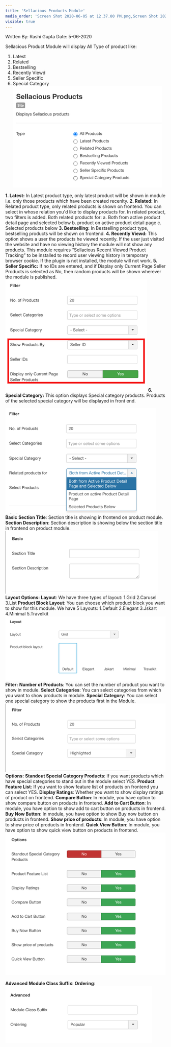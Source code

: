 ```yaml
---
title: 'Sellacious Products Module'
media_order: 'Screen Shot 2020-06-05 at 12.37.00 PM.png,Screen Shot 2020-06-05 at 12.37.07 PM.png,Screen Shot 2020-06-05 at 12.37.12 PM.png,Screen Shot 2020-06-05 at 12.37.18 PM.png,Screen Shot 2020-06-05 at 12.37.23 PM.png,Screen Shot 2020-06-05 at 12.37.30 PM.png,Screen Shot 2020-06-05 at 12.37.34 PM.png,Screen Shot 2020-06-05 at 1.20.52 PM.png,screenshot-localhost-2020.06.05-13_31_05.png'
visible: true
---
```


Written By: Rashi Gupta
Date: 5-06-2020

Sellacious Product Module will display All Type of product like: 
1. Latest
2. Related
3. Bestselling
4. Recently Viewd
5. Seller Specific 
6. Special Category
![](Screen%20Shot%202020-06-05%20at%2012.37.00%20PM.png)

**1. Latest:**  In Latest product type, only latest product will be shown in module i.e. only those products which have been created recenlty.
**2. Related:** In Related product type, only related products is shown on frontend. You can select in whose relation you'd like to display products for. In related product, two filters is added. Both related products for:
a. Both from active product detail page and selected below
b. product on active product detail page
c. Selected products below
**3. Bestselling:**  In Bestselling product type, bestselling products will be shown on frontend.
**4. Recently Viewd:** This option shows a user the products he viewed recently. If the user just visited the website and have no viewing history the module will not show any products. This module requires “Sellacious Recent Viewed Product Tracking” to be installed to record user viewing history in temporary browser cookie. If the plugin is not installed, the module will not work.
**5. Seller Specific:** If no IDs are entered, and if Display only Current Page Seller Products is selected as No, then random products will be shown wherever the module is published.
![](screenshot-localhost-2020.06.05-13_31_05.png)
**6. Special Category:** This option displays Special category products. Products of the selected special category will be displayed in front end.

![](Screen%20Shot%202020-06-05%20at%201.20.52%20PM.png)
**Basic**
**Section Title**: Section title is showing in frontend on product module.
**Section Description**: Section description is showing below the section title in frontend on product module.
![](Screen%20Shot%202020-06-05%20at%2012.37.07%20PM.png)
**Layout Options:**
**Layout**: We have three types of layout: 1.Grid 2.Carusel 3.List
**Product Block Layout**: You can choose which product block you want to show for this module. We have 5 Layouts: 
1.Default 2.Elegant 3.Jskart 4.Minimal 5.Travelkit
![](Screen%20Shot%202020-06-05%20at%2012.37.12%20PM.png)
**Filter:**
**Number of Products**: You can set the number of product you want to show in module.
**Select Categories**: You can select categories from which you want to show products in module.
**Special Category**: You can select one special category to show the products first in the Module.
![](Screen%20Shot%202020-06-05%20at%2012.37.18%20PM.png)
**Options:**
**Standout Special Category Products**: If you want products which have special categories to stand out in the module select YES.
**Product Feature List**: If you want to show feature list of products on frontend you can select YES.
**Display Ratings**: Whether you want to show display ratings of product on frontend.
**Compare Button**: In module, you have option to show compare button on products in frontend.
**Add to Cart Button**: In module, you have option to show add to cart button on products in frontend.
**Buy Now Button**: In module, you have option to show Buy now button on products in frontend.
**Show price of products**: In module, you have option to show price of products in frontend.
**Quick View Button**: In module, you have option to show quick view button on products in frontend.
![](Screen%20Shot%202020-06-05%20at%2012.37.23%20PM.png)

**Advanced**
**Module Class Suffix**:
**Ordering**:
![](Screen%20Shot%202020-06-05%20at%2012.37.34%20PM.png)